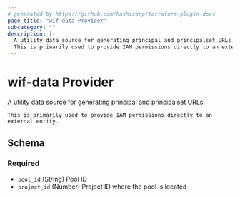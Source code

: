 ```yaml
---
# generated by https://github.com/hashicorp/terraform-plugin-docs
page_title: "wif-data Provider"
subcategory: ""
description: |-
  A utility data source for generating principal and principalset URLs.
  This is primarily used to provide IAM permissions directly to an external entity.
---
```


# wif-data Provider

A utility data source for generating principal and principalset URLs.

    This is primarily used to provide IAM permissions directly to an external entity.



<!-- schema generated by tfplugindocs -->
## Schema

### Required

- `pool_id` (String) Pool ID
- `project_id` (Number) Project ID where the pool is located
